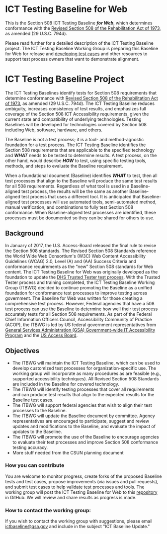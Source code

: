 # ICT Testing Baseline for Web
This is the Section 508 ICT Testing Baseline ***for Web***, which determines conformance with the [Revised Section 508 of the Rehabilitation Act of 1973](https://www.access-board.gov/guidelines-and-standards/communications-and-it/about-the-ict-refresh/final-rule/text-of-the-standards-and-guidelines), as amended (29 U.S.C. 794d).

Please read further for a detailed description of the ICT Testing Baseline project. The ICT Testing Baseline Working Group is preparing this Baseline for Web for release and [developing test cases](https://github.com/Section508Coordinators/BaselineTestPages) and other resources to support test process owners that want to demonstrate alignment.

# ICT Testing Baseline Project
The ICT Testing Baselines identify tests for Section 508 requirements that determine conformance with [Revised Section 508 of the Rehabilitation Act of 1973](https://www.access-board.gov/guidelines-and-standards/communications-and-it/about-the-ict-refresh/final-rule/text-of-the-standards-and-guidelines), as amended (29 U.S.C. 794d). The ICT Testing Baseline reduces ambiguity, increases consistency of test results, and emphasizes full coverage of the Section 508 ICT Accessibility requirements, given the current state and compatibility of underlying technologies. Testing Baselines will be developed for technologies covered by Section 508 including Web, software, hardware, and others.

The Baseline is not a test process; it is a tool- and method-agnostic foundation for a test process. The ICT Testing Baseline identifies the Section 508 requirements that are applicable to the specified technology and ***WHAT*** needs to be tested to determine results. A test process, on the other hand, would describe ***HOW*** to test, using specific testing tools, methods, and steps to evaluate the Baseline requirement.

When a foundational document (Baseline) identifies ***WHAT*** to test, then all test processes that align to the Baseline will produce the same test results for all 508 requirements. Regardless of what tool is used in a Baseline-aligned test process, the results will be the same as another Baseline-aligned test process that uses a different tool. It is anticipated that Baseline-aligned test processes will use automated tools, semi-automated method, manual verification, and combinations to fully test Section 508 conformance. When Baseline-aligned test processes are identified, these processes must be documented so they can be shared for others to use.

## Background
In January of 2017, the U.S. Access-Board released the final rule to revise the Section 508 standards.  The Revised Section 508 Standards reference the World Wide Web Consortium's (W3C) Web Content Accessibility Guidelines (WCAG) 2.0, Level (A) and (AA) Success Criteria and conformance requirements as the “new” Section 508 standards for Web content.  The ICT Testing Baseline for Web was originally developed as the foundation to update the [DHS Trusted Tester test process](https://section508.gov/test/trusted-tester). With the Trusted Tester process and training completed, the ICT Testing Baseline Working Group (ITBWG) decided to continue promoting the Baseline as a unified foundation for conformance test processes to improve testing across government. The Baseline for Web was written for those creating a comprehensive test process. However, Federal agencies that have a 508 test process can use the Baseline to determine how well their test process accurately tests for all Section 508 requirements. As part of the Federal Chief Information Officers Council, Accessibility Community of Practice (ACOP), the ITBWG is led by US federal government representatives from [General Services Administration (GSA) Government-wide IT Accessibility Program](https://www.section508.gov/) and the [US Access Board](https://www.access-board.gov/).

## Objectives
* The ITBWG will maintain the ICT Testing Baseline, which can be used to develop customized test processes for organization-specific use. The working group will incorporate as many procedures as are feasible (e.g., supported accessibility techniques). All Revised Section 508 Standards are included in the Baseline for covered technology.
* The ITBWG will identify testing processes that cover all requirements and can produce test results that align to the expected results for the Baseline test cases.
* The ITBWG will support federal agencies that wish to align their test processes to the Baseline.
* The ITBWG will update the Baseline document by committee. Agency representatives are encouraged to participate, suggest and review updates and modifications to the Baseline, and evaluate the impact of updates to the Baseline.
* The ITBWG will promote the use of the Baseline to encourage agencies to evaluate their test processes and improve Section 508 conformance testing accuracy.
* More stuff needed from the CSUN planning document

### How you can contribute
You are welcome to monitor progress, create forks of the proposed Baseline tests and test cases, propose improvements (via issues and pull requests), and submit test cases to help validate test processes and tools. The working group will post the ICT Testing Baseline for Web to this [repository](https://github.com/Section508Coordinators/ICTTestingBaseline/) in GitHub. We will review and share results as progress is made.  

### How to contact the working group:
If you wish to contact the working group with suggestions, please email ictbaseline@gsa.gov and include in the subject "ICT Baseline Update."  

